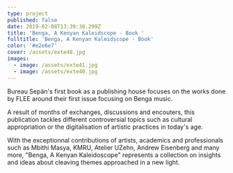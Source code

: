 ```yaml
---
type: project
published: false
date: 2019-02-08T13:39:38.299Z
title: 'Benga, A Kenyan Kaleidscope - Book '
fulltitle: 'Benga, A Kenyan Kaleidscope - Book'
color: '#e2e6e7'
cover: /assets/exte48.jpg
images:
  - image: /assets/exte41.jpg
  - image: /assets/exte40.jpg
---
```

Bureau Sepän's first book as a publishing house focuses on the works done by FLEE around their first issue focusing on Benga music.

A result of months of exchanges, discussions and encouters, this publication tackles different controversial topics such as cultural appropriation or the digitalisation of artistic practices in today's age. 

With the exceptionnal contributions of artists, academics and professionals such as Mbithi Masya, KMRU, Atelier UZehn, Andrew Eisenberg and many more, "Benga, A Kenyan Kaleidoscope" represents a collection on insights and ideas about cleaving themes approached in a new light.
